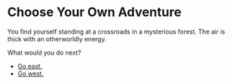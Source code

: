 # Choose Your Own Adventure

You find yourself standing at a crossroads in a mysterious forest. The air is thick with an otherworldly energy.

What would you do next?

- [Go east.](east_path.md)
- [Go west.](west_path.md)
